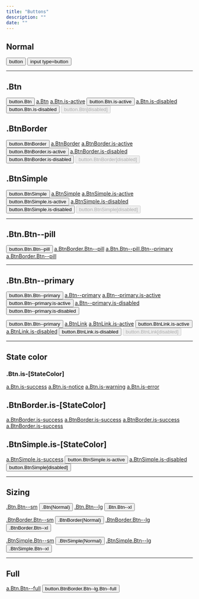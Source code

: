 ```yaml
---
title: "Buttons"
description: ""
date: ""
---
```


<div class="Container">
  <h2>Normal</h2>
  <p>
    <button>button</button>
    <input type="button" name="" value="input type=button">
  </p>

  <hr>

  <h2>.Btn</h2>

  <p>
    <button class="Btn">button.Btn</button>
    <a href="#" class="Btn">a.Btn</a>
    <a href="#" class="Btn is-active">a.Btn.is-active</a>
    <button class="Btn is-active">button.Btn.is-active</button>
    <a class="Btn is-disabled" href="#">a.Btn.is-disabled</a>
    <button class="Btn is-disabled">button.Btn.is-disabled</button>
    <button class="Btn" disabled>button.Btn[disabled]</button>
  </p>

  <h2>.BtnBorder</h2>

  <p>
    <button class="BtnBorder">button.BtnBorder</button>
    <a href="#" class="BtnBorder">a.BtnBorder</a>
    <a href="#" class="BtnBorder is-active">a.BtnBorder.is-active</a>
    <button class="BtnBorder is-active">button.BtnBorder.is-active</button>
    <a class="BtnBorder is-disabled" href="#">a.BtnBorder.is-disabled</a>
    <button class="BtnBorder is-disabled">button.BtnBorder.is-disabled</button>
    <button class="BtnBorder" disabled>button.BtnBorder[disabled]</button>
  </p>

  <h2>.BtnSimple</h2>
  <p>
    <button class="BtnSimple">button.BtnSimple</button>
    <a href="#" class="BtnSimple">a.BtnSimple</a>
    <a href="#" class="BtnSimple is-active">a.BtnSimple.is-active</a>
    <button class="BtnSimple is-active">button.BtnSimple.is-active</button>
    <a class="BtnSimple is-disabled" href="#">a.BtnSimple.is-disabled</a>
    <button class="BtnSimple is-disabled">button.BtnSimple.is-disabled</button>
    <button class="BtnSimple" disabled>button.BtnSimple[disabled]</button>
  </p>

  <hr>

  <h2>.Btn.Btn--pill</h2>

  <p>
    <button class="Btn Btn--pill">button.Btn.Btn--pill</button>
    <a href="#" class="BtnBorder Btn--pill">a.BtnBorder.Btn--pill</a>
    <a href="#" class="Btn Btn--pill is-notice">a.Btn.Btn--pill.Btn--primary</a>
    <a href="#" class="BtnBorder Btn--pill is-notice">a.BtnBorder.Btn--pill</a>
  </p>

  <hr>

  <h2>.Btn.Btn--primary</h2>

  <p>
    <button class="Btn Btn--primary">button.Btn.Btn--primary</button>
    <a href="#" class="Btn Btn--primary">a.Btn--primary</a>
    <a href="#" class="Btn Btn--primary is-active">a.Btn--primary.is-active</a>
    <button class="Btn Btn--primary is-active">button.Btn--primary.is-active</button>
    <a class="Btn Btn--primary is-disabled" href="#">a.Btn--primary.is-disabled</a>
    <button class="Btn Btn--primary is-disabled">button.Btn--primary.is-disabled</button>
  </p>

  <p>
    <button class="BtnBorder Btn--primary">button.Btn.Btn--primary</button>
    <a href="#" class="BtnBorder Btn--primary">a.BtnLink</a>
    <a href="#" class="BtnBorder Btn--primary is-active">a.BtnLink.is-active</a>
    <button class="BtnBorder Btn--primary is-active">button.BtnLink.is-active</button>
    <a class="BtnBorder Btn--primary is-disabled" href="#">a.BtnLink.is-disabled</a>
    <button class="BtnBorder Btn--primary is-disabled">button.BtnLink.is-disabled</button>
    <button class="BtnBorder Btn--primary" disabled>button.BtnLink[disabled]</button>
  </p>

  <hr>

  <h2>State color</h2>
  <h3>.Btn.is-[StateColor]</h3>
  <p>
    <a href="#" class="Btn is-success">a.Btn.is-success</a>
    <a href="#" class="Btn is-notice">a.Btn.is-notice</a>
    <a href="#" class="Btn is-warning">a.Btn.is-warning</a>
    <a href="#" class="Btn is-error">a.Btn.is-error</a>
  </p>


  <h2>.BtnBorder.is-[StateColor]</h2>
  <p>
    <a href="#" class="BtnBorder is-success">a.BtnBorder.is-success</a>
    <a href="#" class="BtnBorder is-notice">a.BtnBorder.is-success</a>
    <a href="#" class="BtnBorder is-warning">a.BtnBorder.is-success</a>
    <a href="#" class="BtnBorder is-error">a.BtnBorder.is-success</a>
  </p>

  <h2>.BtnSimple.is-[StateColor]</h2>
  <p>
    <a href="#" class="BtnSimple is-success">a.BtnSimple.is-success</a>
    <button class="BtnSimple is-notice">button.BtnSimple.is-active</button>
    <a class="BtnSimple is-warning" href="#">a.BtnSimple.is-disabled</a>
    <button class="BtnSimple is-error">button.BtnSimple[disabled]</button>
  </p>

  <hr>



  <h2>Sizing</h2>

  <p>
    <a href="#" class="Btn Btn--sm">.Btn.Btn--sm</a>
    <button class="Btn">.Btn(Normal)</button>
    <a href="#" class="Btn Btn--lg">.Btn.Btn--lg</a>
    <button class="Btn Btn--xl">.Btn.Btn--xl</button>
  </p>
  <p>
    <a href="#" class="BtnBorder Btn--sm">.BtnBorder.Btn--sm</a>
    <button class="BtnBorder">.BtnBorder(Normal)</button>
    <a href="#" class="BtnBorder Btn--lg">.BtnBorder.Btn--lg</a>
    <button class="BtnBorder Btn--xl">.BtnBorder.Btn--xl</button>
  </p>
  <p>
    <a href="#" class="BtnSimple Btn--sm">.BtnSimple.Btn--sm</a>
    <button class="BtnSimple">.BtnSimple(Normal)</button>
    <a href="#" class="BtnSimple Btn--lg">.BtnSimple.Btn--lg</a>
    <button class="BtnSimple Btn--xl">.BtnSimple.Btn--xl</button>
  </p>

  <hr>

  <h2>Full</h2>

  <p>
    <a href="#" class="Btn Btn--full">a.Btn.Btn--full</a>
    <button href="#" class="BtnBorder Btn--full Btn--xl">button.BtnBorder.Btn--lg.Btn--full</button>
  </p>


</div>
